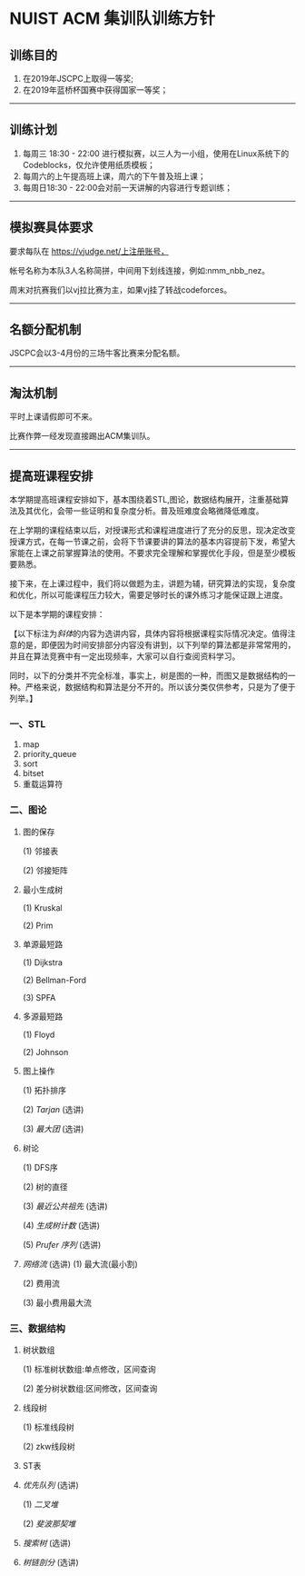 # NUIST ACM 集训队训练方针
## 训练目的
1. 在2019年JSCPC上取得一等奖;
2. 在2019年蓝桥杯国赛中获得国家一等奖；
- - -
## 训练计划
1. 每周三 18:30 - 22:00 进行模拟赛，以三人为一小组，使用在Linux系统下的Codeblocks，仅允许使用纸质模板；
2. 每周六的上午提高班上课，周六的下午普及班上课；
3. 每周日18:30 - 22:00会对前一天讲解的内容进行专题训练；
- - -

## 模拟赛具体要求
要求每队在 https://vjudge.net/上注册账号，

帐号名称为本队3人名称简拼，中间用下划线连接，例如:nmm_nbb_nez。

周末对抗赛我们以vj拉比赛为主，如果vj挂了转战codeforces。
- - -
## 名额分配机制
JSCPC会以3-4月份的三场牛客比赛来分配名额。
- - -

## 淘汰机制
平时上课请假即可不来。

比赛作弊一经发现直接踢出ACM集训队。

- - -
## 提高班课程安排
本学期提高班课程安排如下，基本围绕着STL,图论，数据结构展开，注重基础算法及其优化，会带一些证明和复杂度分析。普及班难度会略微降低难度。

在上学期的课程结束以后，对授课形式和课程进度进行了充分的反思，现决定改变授课方式，在每一节课之前，会将下节课要讲的算法的基本内容提前下发，希望大家能在上课之前掌握算法的使用。不要求完全理解和掌握优化手段，但是至少模板要熟悉。

接下来，在上课过程中，我们将以做题为主，讲题为辅，研究算法的实现，复杂度和优化，所以可能课程压力较大，需要足够时长的课外练习才能保证跟上进度。

以下是本学期的课程安排：

【以下标注为*斜体*的内容为选讲内容，具体内容将根据课程实际情况决定。值得注意的是，即便因为时间安排部分内容没有讲到，以下列举的算法都是非常常用的，并且在算法竞赛中有一定出现频率，大家可以自行查阅资料学习。

同时，以下的分类并不完全标准，事实上，树是图的一种，而图又是数据结构的一种。严格来说，数据结构和算法是分不开的。所以该分类仅供参考，只是为了便于列举。】

### 一、STL
1.	map
2.	priority_queue
3.	sort
4.	bitset
5.	重载运算符

### 二、图论
1. 图的保存

    (1) 邻接表

    (2) 邻接矩阵

2. 最小生成树

    (1) Kruskal

    (2) Prim

3. 单源最短路

    (1) Dijkstra

    (2) Bellman-Ford

    (3) SPFA

4. 多源最短路

    (1) Floyd

    (2) Johnson

5. 图上操作

    (1)	拓扑排序

    (2) *Tarjan* (选讲)

    (3) *最大团* (选讲)

6. 树论

    (1) DFS序

    (2) 树的直径

    (3) *最近公共祖先* (选讲)

    (4) *生成树计数* (选讲)

    (5) *Prufer 序列* (选讲)

7. *网络流* (选讲)
    (1) 最大流(最小割)
    
    (2) 费用流

    (3) 最小费用最大流

### 三、数据结构
1. 树状数组

    (1) 标准树状数组:单点修改，区间查询

    (2) 差分树状数组:区间修改，区间查询

2. 线段树

    (1) 标准线段树 

    (2) zkw线段树

3. ST表

4. *优先队列* (选讲)

    (1) *二叉堆*

    (2) *斐波那契堆*

5. *搜索树* (选讲)

6. *树链剖分* (选讲)
